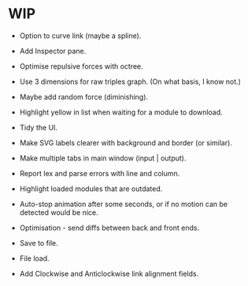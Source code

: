 
# WIP

- Option to curve link (maybe a spline).

- Add Inspector pane.
- Optimise repulsive forces with octree.

- Use 3 dimensions for raw triples graph. (On what basis, I know not.)
- Maybe add random force (diminishing).
- Highlight yellow in list when waiting for a module to download.

- Tidy the UI.
- Make SVG labels clearer with background and border (or similar).
- Make multiple tabs in main window (input | output).

- Report lex and parse errors with line and column.
- Highlight loaded modules that are outdated.
- Auto-stop animation after some seconds, or if no motion can be detected would be nice.
- Optimisation - send diffs between back and front ends.

- Save to file.
- File load.

- Add Clockwise and Anticlockwise link alignment fields.
